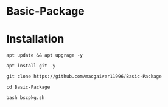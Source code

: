 # Basic-Package

# Installation

```
apt update && apt upgrage -y
```

```
apt install git -y
```

```
git clone https://github.com/macgaiver11996/Basic-Package
```

```
cd Basic-Package
```

```
bash bscpkg.sh
```
